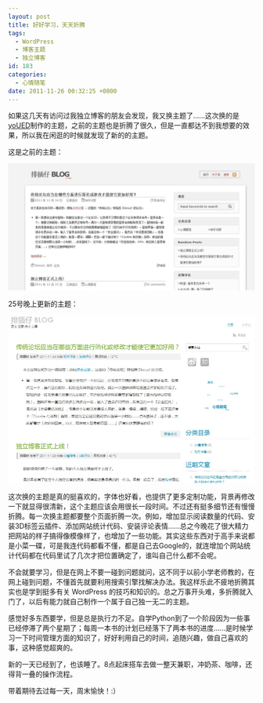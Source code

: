 ```yaml
---
layout: post
title: 好好学习，天天折腾
tags:
  - WordPress
  - 博客主题
  - 独立博客
id: 183
categories:
  - 心情随笔
date: 2011-11-26 00:32:25 +0800
---
```


如果这几天有访问过我独立博客的朋友会发现，我又换主题了......这次换的是[yoUED](http://youed.me/themes/)制作的主题，之前的主题也是折腾了很久，但是一直都达不到我想要的效果，所以我在闲逛的时候就发现了新的的主题。

这是之前的主题：

![](/assets/blog-1.jpg)

<!--more-->

25号晚上更新的主题：

![](/assets/blog-2.jpg)

这次换的主题是真的挺喜欢的，字体也好看，也提供了更多定制功能，背景再修改一下就显得很清新，这个主题应该会用很长一段时间。不过还有挺多细节还有慢慢折腾。每一次换主题都要整个页面折腾一次。例如，增加显示阅读数量的代码、安装3D标签云插件、添加网站统计代码、安装评论表情......总之今晚花了很大精力把网站的样子搞得像模像样了，也增加了一些功能。其实这些东西对于高手来说都是小菜一碟，可是我连代码都看不懂，都是自己去Google的，就连增加个网站统计代码都在代码里试了几次才把位置确定了，谁叫自己什么都不会呢。

不会就要学习，但是在网上不要一碰到问题就问，这不同于以前小学老师教的，在网上碰到问题，不懂首先就要利用搜索引擎找解决办法。我这样乐此不疲地折腾其实也是学到挺多有关 WordPress 的技巧和知识的。总之万事开头难，多折腾就入门了，以后有能力就自己制作一个属于自己独一无二的主题。

感觉好多东西要学，但是总是执行力不足。自学Python到了一个阶段因为一些事已经停滞了两个星期了；每周一本书的计划已经落下了两本书的进度......是时候学习一下时间管理方面的知识了，好好利用自己的时间，追随兴趣，做自己喜欢的事，这种感觉超爽的。

新的一天已经到了，也该睡了。8点起床搭车去做一整天兼职，冲奶茶、咖啡，还得背一叠的操作流程。

带着期待去过每一天，周末愉快！:）
